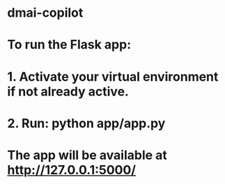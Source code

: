 # dmai-copilot

# To run the Flask app:
# 1. Activate your virtual environment if not already active.
# 2. Run: python app/app.py
#
# The app will be available at http://127.0.0.1:5000/